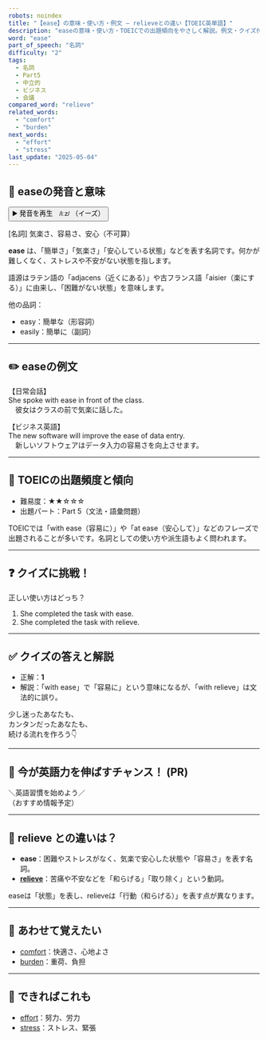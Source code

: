 ```yaml
---
robots: noindex
title: "【ease】の意味・使い方・例文 ― relieveとの違い【TOEIC英単語】"
description: "easeの意味・使い方・TOEICでの出題傾向をやさしく解説。例文・クイズ付きでrelieveとの違いもわかりやすく学べます。"
word: "ease"
part_of_speech: "名詞"
difficulty: "2"
tags:
  - 名詞
  - Part5
  - 中立的
  - ビジネス
  - 会議
compared_word: "relieve"
related_words:
  - "comfort"
  - "burden"
next_words:
  - "effort"
  - "stress"
last_update: "2025-05-04"
---
```


## 🔰 easeの発音と意味

<button class="play-audio" onclick="playTTS('ease')">
  <span class="play-audio-main">
    ▶️ 発音を再生　/iːz/
  </span>
  <span class="play-audio-sub">
    （イーズ）
  </span>
</button>

[名詞] 気楽さ、容易さ、安心（不可算）

**ease** は、「簡単さ」「気楽さ」「安心している状態」などを表す名詞です。何かが難しくなく、ストレスや不安がない状態を指します。

語源はラテン語の「adjacens（近くにある）」や古フランス語「aisier（楽にする）」に由来し、「困難がない状態」を意味します。

他の品詞：  
- easy：簡単な（形容詞）
- easily：簡単に（副詞）

---

## ✏️ easeの例文

【日常会話】  
She spoke with ease in front of the class.  
　彼女はクラスの前で気楽に話した。

【ビジネス英語】  
The new software will improve the ease of data entry.  
　新しいソフトウェアはデータ入力の容易さを向上させます。

---

## 🎯 TOEICの出題頻度と傾向

- 難易度：★★☆☆☆
- 出題パート：Part 5（文法・語彙問題）

TOEICでは「with ease（容易に）」や「at ease（安心して）」などのフレーズで出題されることが多いです。名詞としての使い方や派生語もよく問われます。

---

## ❓ クイズに挑戦！

正しい使い方はどっち？

1. She completed the task with ease.  
2. She completed the task with relieve.

---

## ✅ クイズの答えと解説

- 正解：**1**
- 解説：「with ease」で「容易に」という意味になるが、「with relieve」は文法的に誤り。

少し迷ったあなたも、  
カンタンだったあなたも、  
続ける流れを作ろう👇️

---

## 🚀 今が英語力を伸ばすチャンス！ (PR)

<div class="info-center">
＼英語習慣を始めよう／<br>  
（おすすめ情報予定）
</div>

---

## 🤔  relieve との違いは？

- **ease**：困難やストレスがなく、気楽で安心した状態や「容易さ」を表す名詞。
- **[relieve](/relieve)**：苦痛や不安などを「和らげる」「取り除く」という動詞。

easeは「状態」を表し、relieveは「行動（和らげる）」を表す点が異なります。

---

## 🧩 あわせて覚えたい

- [comfort](/comfort)：快適さ、心地よさ
- [burden](/burden)：重荷、負担

---

## 📖 できればこれも

- [effort](/effort)：努力、労力
- [stress](/stress)：ストレス、緊張

<!-- cvid: aid26_bid13 -->
